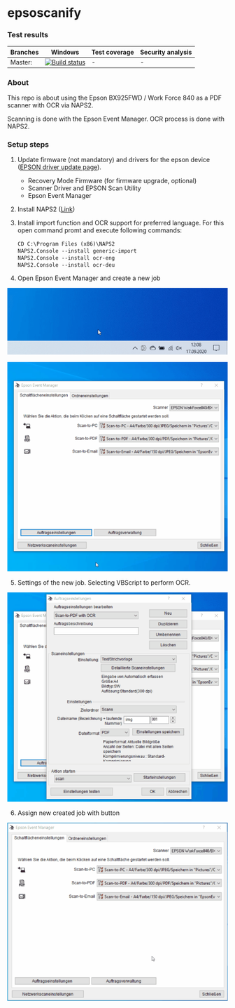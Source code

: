 # epsoscanify

### Test results

Branches  | Windows | Test coverage | Security analysis |
----------|---------|---------------|-------------------|
Master:   | [![Build status](https://ci.appveyor.com/api/projects/status/624byor4rcntugg5?svg=true)](https://ci.appveyor.com/project/m7b/epsoscanify) | -  | - 


### About

This repo is about using the Epson BX925FWD / Work Force 840 as a PDF scanner
with OCR via NAPS2.

Scanning is done with the Epson Event Manager.
OCR process is done with NAPS2.

### Setup steps

1. Update firmware (not mandatory) and drivers for the epson device
   ([EPSON driver update page](https://epson.com/Support/Printers/All-In-Ones/WorkForce-Series/Epson-WorkForce-840/s/SPT_C11CA97201)).
   
   - Recovery Mode Firmware (for firmware upgrade, optional)
   - Scanner Driver and EPSON Scan Utility
   - Epson Event Manager

2. Install NAPS2 ([Link](https://www.naps2.com/))

3. Install import function and OCR support for preferred language. For this open command promt
   and execute following commands:
   
   ```batch
   CD C:\Program Files (x86)\NAPS2
   NAPS2.Console --install generic-import
   NAPS2.Console --install ocr-eng
   NAPS2.Console --install ocr-deu
   ```

4. Open Epson Event Manager and create a new job

<p align="center">
  <img src="pictures/00_open_eem.gif">
</p>

<p align="center">
  <img src="pictures/10_create_new_job.gif">
</p>

5. Settings of the new job. Selecting VBScript to perform OCR.

<p align="center">
  <img src="pictures/20_setup_job.gif">
</p>

6. Assign new created job with button

<p align="center">
  <img src="pictures/30_assign_button_to_job.gif">
</p>